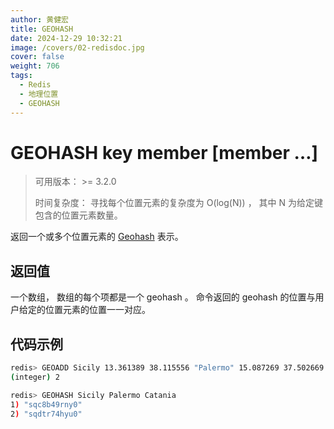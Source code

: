 ```yaml
---
author: 黄健宏
title: GEOHASH
date: 2024-12-29 10:32:21
image: /covers/02-redisdoc.jpg
cover: false
weight: 706
tags:
  - Redis
  - 地理位置
  - GEOHASH
---
```


# GEOHASH key member [member …]

> 可用版本： >= 3.2.0
> 
> 时间复杂度： 寻找每个位置元素的复杂度为 O(log(N)) ， 其中 N 为给定键包含的位置元素数量。

返回一个或多个位置元素的 [Geohash](https://en.wikipedia.org/wiki/Geohash) 表示。

## 返回值

一个数组， 数组的每个项都是一个 geohash 。 命令返回的 geohash 的位置与用户给定的位置元素的位置一一对应。

## 代码示例

```bash
redis> GEOADD Sicily 13.361389 38.115556 "Palermo" 15.087269 37.502669 "Catania"
(integer) 2

redis> GEOHASH Sicily Palermo Catania
1) "sqc8b49rny0"
2) "sqdtr74hyu0"
```
